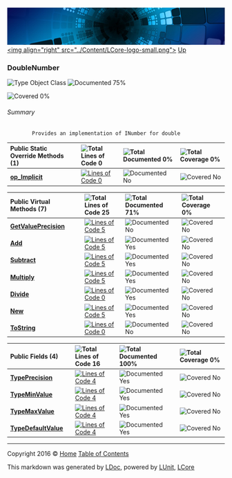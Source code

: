 ![](../Content/LCore-banner-small.png "")
[&lt;img align=&quot;right&quot; src=&quot;../Content/LCore-logo-small.png&quot;&gt;](../../README.md)
[Up](../L.md)

### DoubleNumber

![Type Object Class](http://b.repl.ca/v1/Type-Object%20Class-blue.png "") ![Documented 75%](http://b.repl.ca/v1/Documented-75%25-green.png "")

![Covered 0%](http://b.repl.ca/v1/Covered-0%25-red.png "")


###### Summary

            Provides an implementation of INumber for double
            

Public Static Override Methods (1) |  | ![Total Lines of Code 0](http://b.repl.ca/v1/Total%20Lines%20of%20Code-0-red.png "") | ![Total Documented 0%](http://b.repl.ca/v1/Total%20Documented-0%25-red.png "") | ![Total Coverage 0%](http://b.repl.ca/v1/Total%20Coverage-0%25-red.png "")
:---  | :---  | :---  | :---  | :--- 
**[op_Implicit](DoubleNumber_op_Implicit.md)** |  | [![Lines of Code 0](http://b.repl.ca/v1/Lines%20of%20Code-0-red.png "")](../Numbers/DoubleNumber.cs#L) | ![Documented No](http://b.repl.ca/v1/Documented-No-red.png "") | ![Covered No](http://b.repl.ca/v1/Covered-No-red.png "")


Public  Virtual Methods (7) |  | ![Total Lines of Code 25](http://b.repl.ca/v1/Total%20Lines%20of%20Code-25-blue.png "") | ![Total Documented 71%](http://b.repl.ca/v1/Total%20Documented-71%25-green.png "") | ![Total Coverage 0%](http://b.repl.ca/v1/Total%20Coverage-0%25-red.png "")
:---  | :---  | :---  | :---  | :--- 
**[GetValuePrecision](DoubleNumber_GetValuePrecision.md)** |  | [![Lines of Code 5](http://b.repl.ca/v1/Lines%20of%20Code-5-blue.png "")](../Numbers/DoubleNumber.cs#L59) | ![Documented No](http://b.repl.ca/v1/Documented-No-red.png "") | ![Covered No](http://b.repl.ca/v1/Covered-No-red.png "")
**[Add](DoubleNumber_Add.md)** |  | [![Lines of Code 5](http://b.repl.ca/v1/Lines%20of%20Code-5-blue.png "")](../Numbers/DoubleNumber.cs#L67) | ![Documented Yes](http://b.repl.ca/v1/Documented-Yes-brightgreen.png "") | ![Covered No](http://b.repl.ca/v1/Covered-No-red.png "")
**[Subtract](DoubleNumber_Subtract.md)** |  | [![Lines of Code 5](http://b.repl.ca/v1/Lines%20of%20Code-5-blue.png "")](../Numbers/DoubleNumber.cs#L75) | ![Documented Yes](http://b.repl.ca/v1/Documented-Yes-brightgreen.png "") | ![Covered No](http://b.repl.ca/v1/Covered-No-red.png "")
**[Multiply](DoubleNumber_Multiply.md)** |  | [![Lines of Code 5](http://b.repl.ca/v1/Lines%20of%20Code-5-blue.png "")](../Numbers/DoubleNumber.cs#L83) | ![Documented Yes](http://b.repl.ca/v1/Documented-Yes-brightgreen.png "") | ![Covered No](http://b.repl.ca/v1/Covered-No-red.png "")
**[Divide](DoubleNumber_Divide.md)** |  | [![Lines of Code 0](http://b.repl.ca/v1/Lines%20of%20Code-0-red.png "")](../Numbers/DoubleNumber.cs#L) | ![Documented Yes](http://b.repl.ca/v1/Documented-Yes-brightgreen.png "") | ![Covered No](http://b.repl.ca/v1/Covered-No-red.png "")
**[New](DoubleNumber_New.md)** |  | [![Lines of Code 5](http://b.repl.ca/v1/Lines%20of%20Code-5-blue.png "")](../Numbers/DoubleNumber.cs#L100) | ![Documented Yes](http://b.repl.ca/v1/Documented-Yes-brightgreen.png "") | ![Covered No](http://b.repl.ca/v1/Covered-No-red.png "")
**[ToString](DoubleNumber_ToString.md)** |  | [![Lines of Code 0](http://b.repl.ca/v1/Lines%20of%20Code-0-red.png "")](../Numbers/DoubleNumber.cs#L) | ![Documented No](http://b.repl.ca/v1/Documented-No-red.png "") | ![Covered No](http://b.repl.ca/v1/Covered-No-red.png "")


Public   Fields (4) |  | ![Total Lines of Code 16](http://b.repl.ca/v1/Total%20Lines%20of%20Code-16-blue.png "") | ![Total Documented 100%](http://b.repl.ca/v1/Total%20Documented-100%25-brightgreen.png "") | ![Total Coverage 0%](http://b.repl.ca/v1/Total%20Coverage-0%25-red.png "")
:---  | :---  | :---  | :---  | :--- 
**[TypePrecision](DoubleNumber_TypePrecision.md)** |  | [![Lines of Code 4](http://b.repl.ca/v1/Lines%20of%20Code-4-blue.png "")](../Numbers/DoubleNumber.cs#L39) | ![Documented Yes](http://b.repl.ca/v1/Documented-Yes-brightgreen.png "") | ![Covered No](http://b.repl.ca/v1/Covered-No-red.png "")
**[TypeMinValue](DoubleNumber_TypeMinValue.md)** |  | [![Lines of Code 4](http://b.repl.ca/v1/Lines%20of%20Code-4-blue.png "")](../Numbers/DoubleNumber.cs#L44) | ![Documented Yes](http://b.repl.ca/v1/Documented-Yes-brightgreen.png "") | ![Covered No](http://b.repl.ca/v1/Covered-No-red.png "")
**[TypeMaxValue](DoubleNumber_TypeMaxValue.md)** |  | [![Lines of Code 4](http://b.repl.ca/v1/Lines%20of%20Code-4-blue.png "")](../Numbers/DoubleNumber.cs#L49) | ![Documented Yes](http://b.repl.ca/v1/Documented-Yes-brightgreen.png "") | ![Covered No](http://b.repl.ca/v1/Covered-No-red.png "")
**[TypeDefaultValue](DoubleNumber_TypeDefaultValue.md)** |  | [![Lines of Code 4](http://b.repl.ca/v1/Lines%20of%20Code-4-blue.png "")](../Numbers/DoubleNumber.cs#L54) | ![Documented Yes](http://b.repl.ca/v1/Documented-Yes-brightgreen.png "") | ![Covered No](http://b.repl.ca/v1/Covered-No-red.png "")




---

Copyright 2016 &copy; [Home](../../README.md) [Table of Contents](../../TableOfContents.md)

This markdown was generated by [LDoc](https://github.com/CodeSingularity/LDoc), powered by [LUnit](https://github.com/CodeSingularity/LUnit), [LCore](https://github.com/CodeSingularity/LCore)
